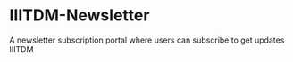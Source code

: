 # IIITDM-Newsletter
A newsletter subscription portal where users can subscribe to get updates IIITDM 
